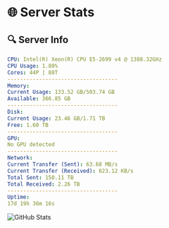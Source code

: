 # 🌐 Server Stats
## 🔍 Server Info
```yaml
CPU: Intel(R) Xeon(R) CPU E5-2699 v4 @ 1388.32GHz
CPU Usage: 1.80%
Cores: 44P | 88T
-----------------------------------
Memory:
Current Usage: 133.52 GB/503.74 GB
Available: 366.85 GB
-----------------------------------
Disk:
Current Usage: 23.46 GB/1.71 TB
Free: 1.60 TB
-----------------------------------
GPU:
No GPU detected
-----------------------------------
Network:
Current Transfer (Sent): 63.68 MB/s
Current Transfer (Received): 623.12 KB/s
Total Sent: 150.11 TB
Total Received: 2.26 TB
-----------------------------------
Uptime:
17d 19h 36m 16s
```
![GitHub Stats](https://img.shields.io/badge/Updated-2025-02-25_18:19:34-blue)